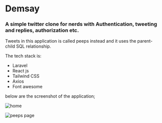 # Demsay

### A simple twitter clone for nerds with Authentication, tweeting and replies, authorization etc.

Tweets in this application is called peeps instead and it uses the parent-child SQL relationship.

The tech stack is:

-   Laravel
-   React js
-   Tailwind CSS
-   Axios
-   Font awesome

below are the screenshot of the application;

![home](https://drive.google.com/uc?export=view&id=1neJ5sTnTjbH2QDBcC8KkZPr8R_j5O4Vo)

![peeps page](https://drive.google.com/uc?export=view&id=1Y-x2YKBoSQn3OvL9_8c3mCIqK82C8H68)
